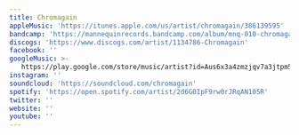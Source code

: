 ```yaml
---
title: Chromagain
appleMusic: 'https://itunes.apple.com/us/artist/chromagain/386139595'
bandcamp: 'https://mannequinrecords.bandcamp.com/album/mnq-010-chromagain-any-colour-we-liked'
discogs: 'https://www.discogs.com/artist/1134786-Chromagain'
facebook: ''
googleMusic: >-
   https://play.google.com/store/music/artist?id=Aus6x3a4zmzjqv7a3jtpm5hiuh4
instagram: ''
soundcloud: 'https://soundcloud.com/chromagain'
spotify: 'https://open.spotify.com/artist/2d6G0IpF9rw0rJRqAN105R'
twitter: ''
website: ''
youtube: ''
---
```

